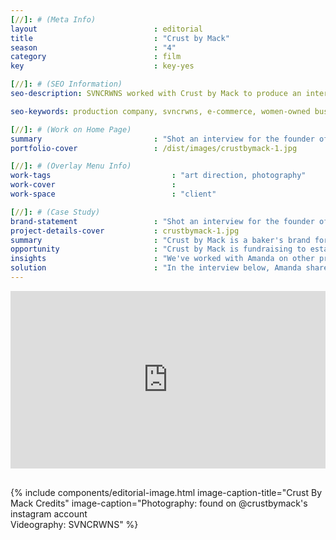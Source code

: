 ```yaml
---
[//]: # (Meta Info)
layout                          : editorial
title 					        : "Crust by Mack"
season				            : "4"
category						: film
key 							: key-yes

[//]: # (SEO Information)
seo-description: SVNCRWNS worked with Crust by Mack to produce an interview to launch her campaign for raising funds to open their bakery.

seo-keywords: production company, svncrwns, e-commerce, women-owned businesses, creative team, consulting, business operations, launch my brand, manage my brand, photography, videography, special projects

[//]: # (Work on Home Page)
summary                         : "Shot an interview for the founder of Crust by Mack to share new goals for the brand"
portfolio-cover					: /dist/images/crustbymack-1.jpg

[//]: # (Overlay Menu Info)
work-tags 							: "art direction, photography"
work-cover							:
work-space 							: "client"

[//]: # (Case Study)
brand-statement 				: "Shot an interview for the founder of Crust by Mack to share new goals for the brand"
project-details-cover 			: crustbymack-1.jpg
summary							: "Crust by Mack is a baker's brand for homemade sweet and savory hand pies by chef + baker, Amanda Mack. The brand has been very present in the local marketplaces for Baltimore's chefs and restaurant space. Established in 2015, Crust by Mack has received many accolades for its unique recipes and combination of flavors. We're excited for what the brand has in store for this upcoming year."
opportunity                     : "Crust by Mack is fundraising to establish and design a bakery space. In efforts to share the history and concept, we saw an opportunity to tell Amanda's story."
insights 						: "We've worked with Amanda on other projects that have been amazing. After learning about Crust by Mack and what Amanda's plans are for setting up and creating a beautiful space filled with art programming and savory treats for the community, we were ready to offer support with creating some branded content to promote the effort."
solution 						: "In the interview below, Amanda shares some of her recipes, inspiration and reasons for wanting to establish space in her community as a baker. She shares her story, her family and her past experience running successful ventures. The people love transparency and presence, Amanda gives both. Watch below."
---
```


<div style="padding:56.25% 0 0 0;position:relative;"><iframe src="https://player.vimeo.com/video/298410448?portrait=0" style="position:absolute;top:0;left:0;width:100%;height:100%;" frameborder="0" webkitallowfullscreen mozallowfullscreen allowfullscreen></iframe></div><script src="https://player.vimeo.com/api/player.js"></script>

<br/>

{% include components/editorial-image.html image-caption-title="Crust By Mack Credits" image-caption="Photography: found on @crustbymack's instagram account <br/> Videography: SVNCRWNS" %}
